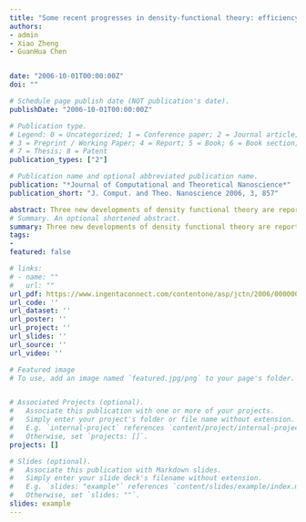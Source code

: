 ```yaml
---
title: "Some recent progresses in density-functional theory: efficiency, accuracy, and applicability"
authors:
- admin
- Xiao Zheng
- GuanHua Chen


date: "2006-10-01T00:00:00Z"
doi: ""

# Schedule page publish date (NOT publication's date).
publishDate: "2006-10-01T00:00:00Z"

# Publication type.
# Legend: 0 = Uncategorized; 1 = Conference paper; 2 = Journal article;
# 3 = Preprint / Working Paper; 4 = Report; 5 = Book; 6 = Book section;
# 7 = Thesis; 8 = Patent
publication_types: ["2"]

# Publication name and optional abbreviated publication name.
publication: "*Journal of Computational and Theoretical Nanoscience*"
publication_short: "J. Comput. and Theo. Nanoscience 2006, 3, 857"

abstract: Three new developments of density functional theory are reported here. First, we have developed a highly efficient first-principles method for excited electronic states, whose computational time scales linearly with the system size. Secondly, Neural Networks is introduced to construct the exchange-correlation functional of density functional theory; and lastly, a rigorous first-principles formalism has been established for open electronic systems.
# Summary. An optional shortened abstract.
summary: Three new developments of density functional theory are reported here. First, we have developed a highly efficient first-principles method for excited electronic states, whose computational time scales linearly with the system size. Secondly, Neural Networks is introduced to construct the exchange-correlation functional of density functional theory; and lastly, a rigorous first-principles formalism has been established for open electronic systems.
tags:
-
featured: false

# links:
# - name: ""
#   url: ""
url_pdf: https://www.ingentaconnect.com/contentone/asp/jctn/2006/00000003/00000005/art00028
url_code: ''
url_dataset: ''
url_poster: ''
url_project: ''
url_slides: ''
url_source: ''
url_video: ''

# Featured image
# To use, add an image named `featured.jpg/png` to your page's folder. 


# Associated Projects (optional).
#   Associate this publication with one or more of your projects.
#   Simply enter your project's folder or file name without extension.
#   E.g. `internal-project` references `content/project/internal-project/index.md`.
#   Otherwise, set `projects: []`.
projects: []

# Slides (optional).
#   Associate this publication with Markdown slides.
#   Simply enter your slide deck's filename without extension.
#   E.g. `slides: "example"` references `content/slides/example/index.md`.
#   Otherwise, set `slides: ""`.
slides: example
---
```



